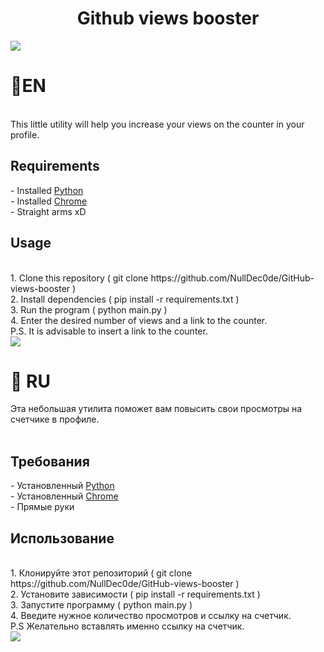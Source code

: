 <h1 align="center">Github views booster</h1>
<img src="https://user-images.githubusercontent.com/54909376/203356843-6d68b53a-5090-4435-8ac4-38d65851ab73.png"/>
<h1>📌EN</h1>
</br>This little utility will help you increase your views on the counter in your profile.
<h2>​Requirements</h2>
- Installed <a href="https://www.python.org/">Python</a></br>
- Installed <a href="https://www.google.com/intl/en/chrome/">Chrome</a></br>
- Straight arms xD</br>
<h2>​Usage</h2>
</br>1. Clone this repository ( git clone https://github.com/NullDec0de/GitHub-views-booster )</br>
2. Install dependencies ( pip install -r requirements.txt )</br>
3. Run the program ( python main.py )</br>
4. Enter the desired number of views and a link to the counter.</br>
P.S. It is advisable to insert a link to the counter.</br>
<img src="https://user-images.githubusercontent.com/54909376/203361203-ab957625-af6b-4eda-81a9-c1de86dd6143.png"/></br>
<h1>📌 RU</h1>
Эта небольшая утилита поможет вам повысить свои просмотры на счетчике в профиле.</br>
</br>
<h2>​Требования</h2>
- Установленный <a href="https://www.python.org/">Python</a></br>
- Установленный  <a href="https://www.google.com/intl/ru/chrome/">Chrome</a></br>
- Прямые руки</br>
<h2>​Использование</h2>
</br>
1. Клонируйте этот репозиторий ( git clone https://github.com/NullDec0de/GitHub-views-booster )</br>
2. Установите зависимости ( pip install -r requirements.txt )</br>
3. Запустите программу ( python main.py )</br>
4. Введите нужное количество просмотров и ссылку на счетчик.</br>
P.S Желательно вставлять именно ссылку на счетчик.</br>
<img src="https://user-images.githubusercontent.com/54909376/203357355-67c31ca7-9ed7-41bb-895d-6ed7da52bd40.png"/>
